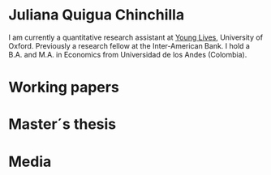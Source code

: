 # Juliana Quigua Chinchilla

I am currently a quantitative research assistant at [Young Lives](https://www.younglives.org.uk), University of Oxford. 
Previously a research fellow at the Inter-American Bank. 
I hold a B.A. and M.A. in Economics from Universidad de los Andes (Colombia).

# Working papers

# Master´s thesis

# Media 

